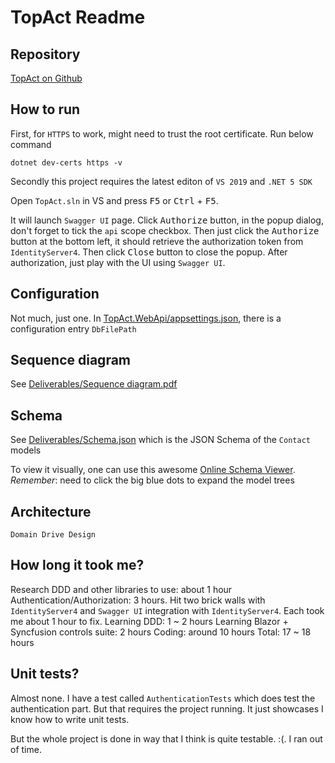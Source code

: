 # TopAct Readme

## Repository
[TopAct on Github](https://github.com/imgen/TopAct)

## How to run
First, for `HTTPS` to work, might need to trust the root certificate. Run below command

	dotnet dev-certs https -v

Secondly this project requires the latest editon of `VS 2019` and `.NET 5 SDK`

Open `TopAct.sln` in VS and press <kbd>F5</kbd> or <kbd>Ctrl</kbd> + <kbd>F5</kbd>. 

It will launch `Swagger UI` page. Click <kbd>Authorize</kbd> button, in the popup dialog, don't forget to tick the `api` scope checkbox. Then just click the  <kbd>Authorize</kbd> button at the bottom left, it should retrieve the authorization token from `IdentityServer4`. Then click <kbd>Close</kbd> button to close the popup. 
After authorization, just play with the UI using `Swagger UI`. 

## Configuration
Not much, just one. In [TopAct.WebApi/appsettings.json](https://github.com/imgen/TopAct/blob/master/TopAct.WebApi/appsettings.json), there is a configuration entry `DbFilePath`

## Sequence diagram
See [Deliverables/Sequence diagram.pdf](https://github.com/imgen/TopAct/blob/master/Deliverables/Sequence%20diagram.pdf)

## Schema
See [Deliverables/Schema.json](https://github.com/imgen/TopAct/blob/master/Deliverables/schema.json) which is the JSON Schema of the `Contact` models

To view it visually, one can use this awesome [Online Schema Viewer](https://navneethg.github.io/jsonschemaviewer/). *Remember*: need to click the big blue dots to expand the model trees

## Architecture

	Domain Drive Design
	
## How long it took me?
 Research DDD and other libraries to use: about 1 hour
 Authentication/Authorization: 3 hours. Hit two brick walls with `IdentityServer4` and `Swagger UI` integration with `IdentityServer4`. Each took me about 1 hour to fix. 
 Learning DDD: 1 ~ 2 hours
 Learning Blazor + Syncfusion controls suite: 2 hours
 Coding: around 10 hours
 Total: 17 ~ 18 hours
 
 ## Unit tests?
 Almost none. I have a test called `AuthenticationTests` which does test the authentication part. But that requires the project running. It just showcases I know how to write unit tests. 
 
 But the whole project is done in way that I think is quite testable. :(. I ran out of time. 